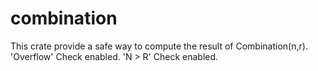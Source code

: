 # combination
This crate provide a safe way to compute the result of Combination(n,r).
'Overflow' Check enabled.
'N > R' Check enabled.
